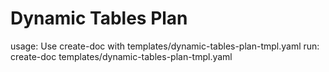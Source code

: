 # Dynamic Tables Plan

usage: Use create-doc with templates/dynamic-tables-plan-tmpl.yaml
run: create-doc templates/dynamic-tables-plan-tmpl.yaml
